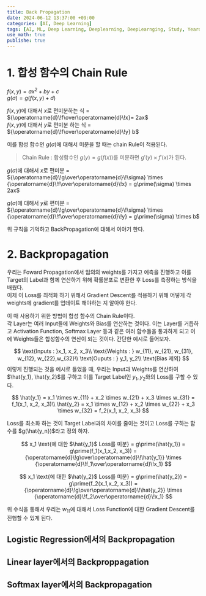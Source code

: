 ```yaml
---
title: Back Propagation
date: 2024-06-12 13:37:00 +09:00
categories: [AI, Deep Learning]
tags: [AI, ML, Deep Learning, Deeplearning, DeepLearnging, Study, Yeardream, Back Propagation]		# TAG는 반드시 소문자로 이루어져야함!
use_math: true
publishe: true
---
```

# 1. 합성 함수의 Chain Rule
$f(x,y) = ax^2 + by + c$<br>
$g(\sigma)= g(f(x,y)+d)$

$f(x,y)$에 대해서 $x$로 편미분하는 식 = ${\operatorname{d}\!f\over\operatorname{d}\!x}= 2ax$<br>
$f(x,y)$에 대해서 $y$로 편미분 하는 식 = ${\operatorname{d}\!f\over\operatorname{d}\!y} b$

이를 합성 함수인 $g(\sigma)$에 대해서 미분을 할 때는 chain Rule이 적용된다.
> Chain Rule : 합성함수인 $g(y)= g(f(x))$를 미분하면 $g\prime(y) \times f\prime(x)$가 된다.

$g(\sigma)$에 대해서 $x$로 편미분 = ${\operatorname{d}\!g\over\operatorname{d}\!\sigma} \times {\operatorname{d}\!f\over\operatorname{d}\!x} = g\prime(\sigma) \times 2ax$ <br>

$g(\sigma)$에 대해서 $y$로 편미분 = ${\operatorname{d}\!g\over\operatorname{d}\!\sigma} \times {\operatorname{d}\!f\over\operatorname{d}\!y} = g\prime(\sigma) \times b$

위 규칙을 기억하고 BackPropagation에 대해서 이야기 한다.

# 2. Backpropagation
우리는 Foward Propagation에서 임의의 weights를 가지고 예측을 진행하고 이를 Target의 Label과 함께 연산하기 위해 확률분포로 변환한 후 Loss를 측정하는 방식을 배웠다.<br>
이제 이 Loss를 최적화 하기 위해서 Gradient Descent를 적용하기 위해 어떻게 각 weights에 gradient를 업데이트 해야하는 지 알아야 한다.<br>

이 때 사용하기 위한 방법이 합성 함수의 Chain Rule이다.<br>
각 Layer는 여러 Input들에 Weights와 Bias를 연산하는 것이다. 이는 Layer를 거듭하고 Activation Function, Softmax Layer 등과 같은 여러 함수들을 통과하게 되고 이에 Weights들은 합성함수의 연산이 되는 것이다. 간단한 예시로 들어보자.

$$
\text{Inputs : }x_1, x_2, x_3\\
\text{Weights : } w_{11}, w_{21}, w_{31}, w_{12}, w_{22},w_{32}\\
\text{Ouputs : } y_1, y_2\\
\text{Bias 제외}
$$
이렇게 진행되는 것을 예시로 들었을 때, 우리는 Input과 Weights를 연산하여 $\hat{y_1}, \hat{y_2}$를 구하고 이를 Target Label인 $y_1, y_2$와의 Loss를 구할 수 있다.<br>

$$
\hat{y_1} = x_1 \times w_{11} + x_2 \times w_{21} + x_3 \times w_{31} = f_1(x_1, x_2, x_3)\\
\hat{y_2} = x_1 \times w_{12} + x_2 \times w_{22} + x_3 \times w_{32} = f_2(x_1, x_2, x_3)
$$

Loss를 최소화 하는 것이 Target Label과의 차이를 줄이는 것이고 Loss를 구하는 함수를 $g(\hat{y_n})$라고 정의 하자.<br>

$$
x_1 \text{에 대한 $\hat{y_1}$ Loss를 미분} = g\prime(\hat{y_1}) = g\prime(f_1(x_1,x_2, x_3)) = {\operatorname{d}\!g\over\operatorname{d}\!\hat{y_1}} \times {\operatorname{d}\!f_1\over\operatorname{d}\!x_1}
$$

$$
x_1 \text{에 대한 $\hat{y_2}$ Loss를 미분} = g\prime(\hat{y_2}) = g\prime(f_2(x_1,x_2, x_3)) = {\operatorname{d}\!g\over\operatorname{d}\!\hat{y_2}} \times {\operatorname{d}\!f_2\over\operatorname{d}\!x_1}
$$

위 수식을 통해서 우리는 $w_{11}$에 대해서 Loss Function에 대한 Gradient Descent를 진행할 수 있게 된다.

## Logistic Regression에서의  Backpropagation
## Linear layer에서의 Backproppagation
## Softmax layer에서의 Backpropagation